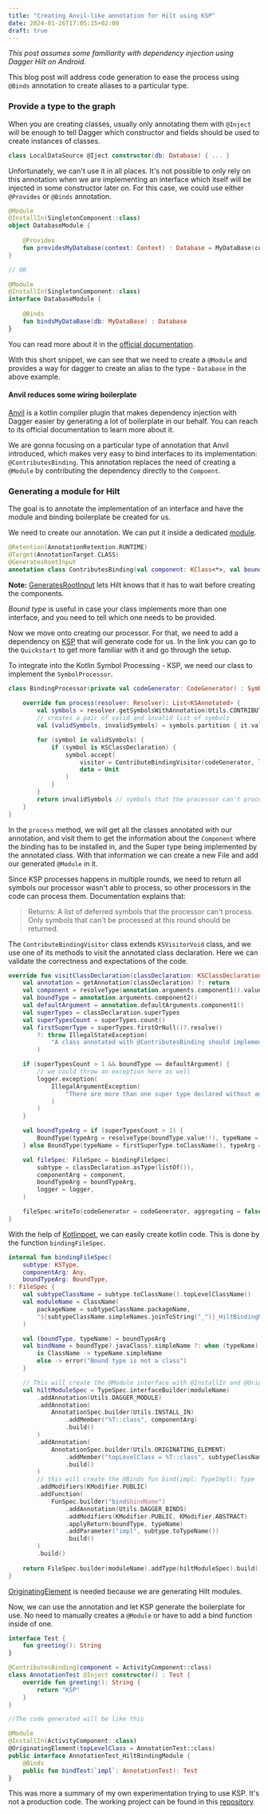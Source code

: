 ```yaml
---
title: "Creating Anvil-like annotation for Hilt using KSP"
date: 2024-01-26T17:05:15+02:00
draft: true
---
```


_This post assumes some familiarity with dependency injection using Dagger Hilt on Android._

This blog post will address code generation to ease the process using `@Binds` annotation to create aliases to a particular type.

### Provide a type to the graph

When you are creating classes, usually only annotating them with `@Inject` will be enough to tell Dagger which constructor and fields should be used to create instances of classes.

```kotlin
class LocalDataSource @Iject constructor(db: Database) { ... }
```

Unfortunately, we can't use it in all places. It's not possible to only rely on this annotation when we are implementing an interface which itself will be injected in some constructor later on. For this case, we could use either `@Provides` or `@Binds` annotation.

```kotlin
@Module
@InstallIn(SingletonComponent::class)
object DatabaseModule {
    
    @Provides
    fun providesMyDatabase(context: Context) : Database = MyDataBase(context)
}

// OR

@Module
@InstallIn(SingletonComponent::class)
interface DatabaseModule {
    
    @Binds
    fun bindsMyDataBase(db: MyDataBase) : Database
}
```

You can read more about it in the [official documentation](https://dagger.dev/dev-guide/).

With this short snippet, we can see that we need to create a `@Module` and provides a way for dagger to create an alias to the type - `Database` in the above example.

#### Anvil reduces some wiring boilerplate 
[Anvil](https://github.com/square/anvil) is a kotlin compiler plugin that makes dependency injection with Dagger easier by generating a lot of boilerplate in our behalf. You can reach to its official documentation to learn more about it. 

We are gonna focusing on a particular type of annotation that Anvil introduced, which makes very easy to bind interfaces to its implementation: `@ContributesBinding`. This annotation replaces the need of creating a `@Module` by contributing the dependency directly to the `Compoent`.

### Generating a module for Hilt

The goal is to annotate the implementation of an interface and have the module and binding boilerplate be created for us.

We need to create our annotation. We can put it inside a dedicated [module](https://github.com/brunohensel/Hilt-Annotation/tree/main/annotation). 
```kotlin
@Retention(AnnotationRetention.RUNTIME)
@Target(AnnotationTarget.CLASS)
@GeneratesRootInput
annotation class ContributesBinding(val component: KClass<*>, val boundType: KClass<*> = Any::class)
```
**Note:** [GeneratesRootInput](https://dagger.dev/api/latest/dagger/hilt/GeneratesRootInput.html) lets Hilt knows that it has to wait before creating the components.

_Bound type_ is useful in case your class implements more than one interface, and you need to tell which one needs to be provided.

Now we move onto creating our processor. For that, we need to add a dependency on [KSP](https://kotlinlang.org/docs/ksp-overview.html) that will generate code for us. In the link you can go to the `Quickstart` to get more familiar with it and go through the setup.

To integrate into the Kotlin Symbol Processing - KSP, we need our class to implement the `SymbolProcessor`. 

```kotlin
class BindingProcessor(private val codeGenerator: CodeGenerator) : SymbolProcessor {
    
    override fun process(resolver: Resolver): List<KSAnnotated> {
        val symbols = resolver.getSymbolsWithAnnotation(Utils.CONTRIBUTES_BINDING.canonicalName)
        // creates a pair of valid and invalid list of symbols
        val (validSymbols, invalidSymbols) = symbols.partition { it.validate() }

        for (symbol in validSymbols) {
            if (symbol is KSClassDeclaration) {
                symbol.accept(
                    visitor = ContributeBindingVisitor(codeGenerator, logger),
                    data = Unit
                )
            }
        }
        return invalidSymbols // symbols that the processor can't process.
    }
} 
```
In the `process` method, we will get all the classes annotated with our annotation, and visit them to get the information about the `Component` where the binding has to be installed in, and the Super type being implemented by the annotated class. With that information we can create a new File and add our generated `@Module` in it.

Since KSP processes happens in multiple rounds, we need to return all symbols our processor wasn't able to process, so other processors in the code can process them.
Documentation explains that:
>Returns: A list of deferred symbols that the processor can't process. Only symbols that can't be processed at this round should be returned.

The `ContributeBindingVisitor` class extends `KSVisitorVoid` class, and we use one of its methods to visit the annotated class declaration. Here we can validate the correctness and expectations of the code.

```kotlin
override fun visitClassDeclaration(classDeclaration: KSClassDeclaration, data: Unit) {
    val annotation = getAnnotation(classDeclaration) ?: return
    val component = resolveType(annotation.arguments.component1().value!!)
    val boundType = annotation.arguments.component2()
    val defaultArgument = annotation.defaultArguments.component1()
    val superTypes = classDeclaration.superTypes
    val superTypesCount = superTypes.count()
    val firstSuperType = superTypes.firstOrNull()?.resolve()
        ?: throw IllegalStateException(
            "A class annotated with @ContributesBinding should implement at least one interface"
        )

    if (superTypesCount > 1 && boundType == defaultArgument) {
        // we could throw an exception here as well
        logger.exception(
            IllegalArgumentException(
                "There are more than one super type declared without any bounded type declaration "
            )
        )
    }

    val boundTypeArg = if (superTypesCount > 1) {
        BoundType(typeArg = resolveType(boundType.value!!), typeName = null)
    } else BoundType(typeName = firstSuperType.toClassName(), typeArg = null)

    val fileSpec: FileSpec = bindingFileSpec(
        subtype = classDeclaration.asType(listOf()),
        componentArg = component,
        boundTypeArg = boundTypeArg,
        logger = logger,
    )

    fileSpec.writeTo(codeGenerator = codeGenerator, aggregating = false)
}
```

With the help of [Kotlinpoet](https://github.com/square/kotlinpoet), we can easily create kotlin code. This is done by the function `bindingFileSpec`.

```kotlin
internal fun bindingFileSpec(
    subtype: KSType,
    componentArg: Any,
    boundTypeArg: BoundType,
): FileSpec {
    val subtypeClassName = subtype.toClassName().topLevelClassName()
    val moduleName = ClassName(
        packageName = subtypeClassName.packageName,
        "${subtypeClassName.simpleNames.joinToString("_")}_HiltBindingModule"
    )

    val (boundType, typeName) = boundTypeArg
    val bindName = boundType?.javaClass?.simpleName ?: when (typeName) {
        is ClassName -> typeName.simpleName
        else -> error("Bound type is not a class")
    }

    // This will create the @Module interface with @InstallIn and @OriginatingElement annotations
    val hiltModuleSpec = TypeSpec.interfaceBuilder(moduleName)
        .addAnnotation(Utils.DAGGER_MODULE)
        .addAnnotation(
            AnnotationSpec.builder(Utils.INSTALL_IN)
                .addMember("%T::class", componentArg)
                .build()
        )
        .addAnnotation(
            AnnotationSpec.builder(Utils.ORIGINATING_ELEMENT)
                .addMember("topLevelClass = %T::class", subtypeClassName)
                .build()
        )
        // this will create the @Binds fun bind(impl: TypeImpl): Type
        .addModifiers(KModifier.PUBLIC)
        .addFunction(
            FunSpec.builder("bind$bindName")
                .addAnnotation(Utils.DAGGER_BINDS)
                .addModifiers(KModifier.PUBLIC, KModifier.ABSTRACT)
                .applyReturn(boundType, typeName)
                .addParameter("impl", subtype.toTypeName())
                .build()
        )
        .build()
    
    return FileSpec.builder(moduleName).addType(hiltModuleSpec).build()
}
```

[OriginatingElement](https://dagger.dev/api/latest/dagger/hilt/codegen/OriginatingElement.html) is needed because we are generating Hilt modules.

Now, we can use the annotation and let KSP generate the boilerplate for use. No need to manually creates a `@Module` or have to add a bind function inside of one.

```kotlin
interface Test {
    fun greeting(): String
}

@ContributesBinding(component = ActivityComponent::class)
class AnnotationTest @Inject constructor() : Test {
    override fun greeting(): String {
        return "KSP"
    }
}

//The code generated will be like this

@Module
@InstallIn(ActivityComponent::class)
@OriginatingElement(topLevelClass = AnnotationTest::class)
public interface AnnotationTest_HiltBindingModule {
    @Binds
    public fun bindTest(`impl`: AnnotationTest): Test
}
```

This was more a summary of my own experimentation trying to use KSP. It's not a production code. The working project can be found in this [repository](https://github.com/brunohensel/Hilt-Annotation). 
